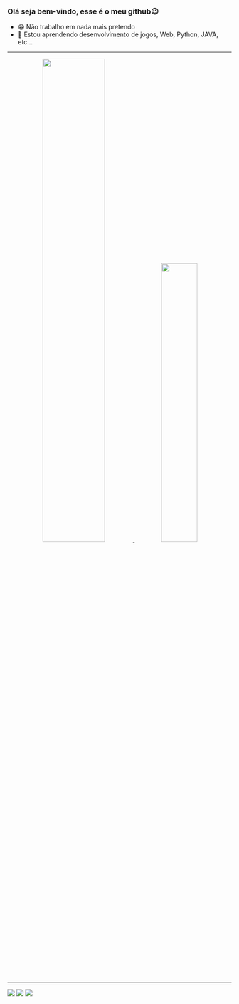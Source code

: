 ### Olá seja bem-vindo, esse é o meu github😉

- 😁 Não trabalho em nada mais pretendo
- 👾 Estou aprendendo desenvolvimento de jogos, Web, Python, JAVA, etc...

---

<div align="center">
  <a href="https://github.com/Jedev1">
  <img width="52.7%" src="https://github-readme-stats.vercel.app/api?username=Jedev1&show_icons=true&theme=dracula&include_all_commits=true&count_private=true"/>
  <img width="40%" src="https://github-readme-stats.vercel.app/api/top-langs/?username=Jedev&layout=compact&langs_count=7&theme=dracula"/>
</div>

---

<div>
<a href = "https://instagram.com/je_0337" target="_blank"><img src="https://img.shields.io/badge/-Instagram-%23E4405F?style=for-the-badge&logo=instagram&logoColor=white" target="_blank"></a>
 <a href = "almeidadesousajoaoenrique@gmail.com"><img src="https://img.shields.io/badge/-Gmail-%23333?style=for-the-badge&logo=gmail&logoColor=white" target="_blank"></a>
  <a href="https://www.linkedin.com/in/jo%C3%A3o-enrique-almeida-b03a31262" target="_blank"><img src="https://img.shields.io/badge/-LinkedIn-%230077B5?style=for-the-badge&logo=linkedin&logoColor=white" target="_blank"></a> 
  
</div>

